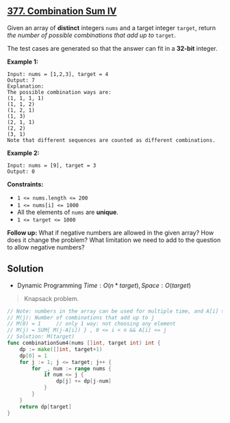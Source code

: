 ## [377. Combination Sum IV](https://leetcode.com/problems/combination-sum-iv/)


Given an array of **distinct** integers `nums` and a target integer `target`, return _the number of possible combinations that add up to_ `target`.

The test cases are generated so that the answer can fit in a **32-bit** integer.

**Example 1:**

```
Input: nums = [1,2,3], target = 4
Output: 7
Explanation:
The possible combination ways are:
(1, 1, 1, 1)
(1, 1, 2)
(1, 2, 1)
(1, 3)
(2, 1, 1)
(2, 2)
(3, 1)
Note that different sequences are counted as different combinations.
```

**Example 2:**

```
Input: nums = [9], target = 3
Output: 0
```

**Constraints:**

*   `1 <= nums.length <= 200`
*   `1 <= nums[i] <= 1000`
*   All the elements of `nums` are **unique**.
*   `1 <= target <= 1000`

**Follow up:** What if negative numbers are allowed in the given array? How does it change the problem? What limitation we need to add to the question to allow negative numbers?



## Solution

- Dynamic Programming	$Time: O(n*target), Space: O(target)$ 

> Knapsack problem.

```go
// Note: numbers in the array can be used for multiple time, and A[i] >= 1
// M(j): Number of combinations that add up to j
// M(0) = 1     // only 1 way: not choosing any element
// M(j) = SUM{ M(j-A[i]) } , 0 <= i < n && A[i] <= j
// Solution: M(target)
func combinationSum4(nums []int, target int) int {
    dp := make([]int, target+1)
    dp[0] = 1
    for j := 1; j <= target; j++ {
        for _, num := range nums {
            if num <= j {
                dp[j] += dp[j-num]
            }
        }
    }
    return dp[target]
}
```